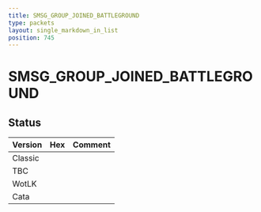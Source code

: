 ```yaml
---
title: SMSG_GROUP_JOINED_BATTLEGROUND
type: packets
layout: single_markdown_in_list
position: 745
---
```


# SMSG_GROUP_JOINED_BATTLEGROUND

## Status

Version | Hex | Comment
---------- | ---------- | ---------- 
Classic |  |  
TBC |  |  
WotLK |  |  
Cata |  |  

